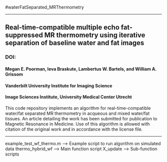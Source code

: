 #waterFatSeparated_MRThermometry
***
## Real-time-compatible multiple echo fat-suppressed MR thermometry using iterative separation of baseline water and fat images

### DOI:

#### Megan E. Poorman, Ieva Braskute, Lambertus W. Bartels, and William A. Grissom
#### Vanderbilt University Institute for Imaging Science
#### Image Sciences Institute, University Medical Center Utrecht

This code repository implements an algorithm for real-time-compatible water/fat separated MR thermometry in acqueous and mixed water/fat tissues. An article detailing the work has been submitted for publication to Magnetic Resonance in Medicine. Use of this algorithm is allowed with citation of the original work and in accordance with the license file.
***
example_test_wf_thermo.m --> Example script to run algorithm on simulated data
thermo_hybrid_wf --> Main function script
X_update --> Sub-function scripts
